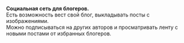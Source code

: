 <b>Социальная сеть для блогеров.</b>
<br>Есть возможность вест свой блог, выкладывать посты с изображениями.
<br>Можно подписываться на других авторов и просматривать ленту с новыми постами от избранных блогеров.
